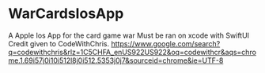 # WarCardsIosApp
A Apple Ios App for the card game war
Must be ran on xcode with SwiftUI
Credit given to CodeWithChris. https://www.google.com/search?q=codewithchris&rlz=1C5CHFA_enUS922US922&oq=codewithcr&aqs=chrome.1.69i57j0i10i512l8j0i512.5353j0j7&sourceid=chrome&ie=UTF-8
